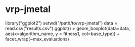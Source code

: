 # vrp-jmetal



library("ggplot2")
setwd("/path/to/vrp-jmetal")
data = read.csv("results.csv")
ggplot() +
  geom_boxplot(data=data,
               aes(x=algorithm_name, y = fitness1, col=base_type)) +
  facet_wrap(~max_evaluations)

